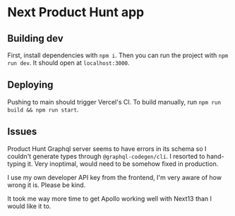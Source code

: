 # Next Product Hunt app

## Building dev

First, install dependencies with `npm i`. Then you can run the project with `npm run dev`. It should open at `localhost:3000`.

## Deploying

Pushing to main should trigger Vercel's CI. To build manually, run `npm run build && npm run start`.

## Issues

Product Hunt Graphql server seems to have errors in its schema so I couldn't generate types through `@graphql-codegen/cli`. I resorted to hand-typing it. Very inoptimal, would need to be somehow fixed in production.

I use my own developer API key from the frontend, I'm very aware of how wrong it is. Please be kind.

It took me way more time to get Apollo working well with Next13 than I would like it to.